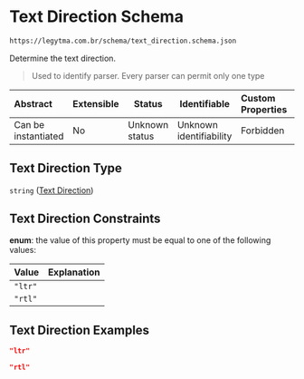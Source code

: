 # Text Direction Schema

```txt
https://legytma.com.br/schema/text_direction.schema.json
```

Determine the text direction.


> Used to identify parser. Every parser can permit only one type
>

| Abstract            | Extensible | Status         | Identifiable            | Custom Properties | Additional Properties | Access Restrictions | Defined In                                                                                |
| :------------------ | ---------- | -------------- | ----------------------- | :---------------- | --------------------- | ------------------- | ----------------------------------------------------------------------------------------- |
| Can be instantiated | No         | Unknown status | Unknown identifiability | Forbidden         | Allowed               | none                | [text_direction.schema.json](../schema/text_direction.schema.json "open original schema") |

## Text Direction Type

`string` ([Text Direction](text_direction.md))

## Text Direction Constraints

**enum**: the value of this property must be equal to one of the following values:

| Value   | Explanation |
| :------ | ----------- |
| `"ltr"` |             |
| `"rtl"` |             |

## Text Direction Examples

```json
"ltr"
```

```json
"rtl"
```
